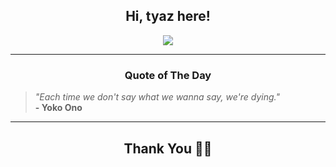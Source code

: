<h2 align="center"> Hi, tyaz here!</h2>

<p align="center">
<a href="https://github.com/tyazx" alt="github streak"><img src="https://dvst-streak.herokuapp.com/?user=tyazx&theme=tokyonight&fire=DD472C"></a>
</p>

<hr>
<h3 align="center">Quote of The Day</h3>
<p align="center">
<blockquote>
<i>"Each time we don't say what we wanna say, we're dying."</i>
<br>
<b>- Yoko Ono</b>
</blockquote>
</p>


<hr>
<h2 align="center">Thank You 🙏🏼</h2>
